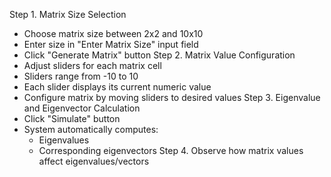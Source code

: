 Step 1. Matrix Size Selection
- Choose matrix size between 2x2 and 10x10
- Enter size in "Enter Matrix Size" input field
- Click "Generate Matrix" button
Step 2. Matrix Value Configuration
- Adjust sliders for each matrix cell
- Sliders range from -10 to 10
- Each slider displays its current numeric value
- Configure matrix by moving sliders to desired values
Step 3. Eigenvalue and Eigenvector Calculation
- Click "Simulate" button
- System automatically computes:
  * Eigenvalues
  * Corresponding eigenvectors
Step 4. Observe how matrix values affect eigenvalues/vectors
